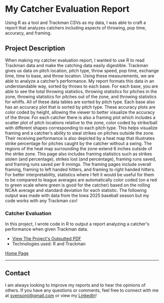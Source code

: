 # My Catcher Evaluation Report

Using R as a tool and Trackman CSVs as my data, I was able to craft a report that analyzes catchers including aspects of throwing, pop time, accuracy, and framing.

## Project Description

When making my catcher evaluation report, I wanted to use R to read Trackman data and make the catching data easily digestible. Trackman gives us data on pitch location, pitch type, throw speed, pop time, exchange time, time to base, and throw location. Using these measurements, we are able to analyze a catcher’s performance. My report formats this data in an understandable way, sorted by throws to each base. For each base, you are able to see the total throwing statistics, throwing statistics for pitches in the zone, throwing statistics for pitches out of the zone, and throwing statistics for whiffs. All of these data tables are sorted by pitch type. Each base also has an accuracy plot that is sorted by pitch type. These accuracy plots are color coded by height, allowing the viewer to better visualize the accuracy of the throw. For each catcher there is also a framing plot which includes a scatter plot of pitch locations relative to the zone, color coded by strike/ball with different shapes corresponding to each pitch type. This helps visualize framing and a catcher’s ability to steal strikes on pitches outside the zone. Their receiving performance is also depicted by a heat map that illustrates strike percentage for pitches caught by the catcher without a swing. The regions of the heat map surrounding the zone extend 6 inches outside of the strike zone. This page also includes framing statistics such as strikes stolen (and percentage), strikes lost (and percentage), framing runs saved, and framing runs saved per 9 innings. The framing pages include overall framing, framing to left handed hitters, and framing to right handed hitters. For better interpretability, statistics where I felt it would be useful for them to be compared to league averages are automatically color coded (on a red to green scale where green is good for the catcher) based on the rolling NCAA average and standard deviation for each statistic. The following output was made with data from the Iowa 2025 baseball season but my code works with any Trackman csv!

### Catcher Evaluation
In this project, I wrote code in R to output a report analyzing a catcher's performance when given Trackman data.

- [View The Project's Outputted PDF](https://github.com/jjsvenson/jj-svenson-baseball-analytics/blob/15815626390d37a3e97baab750a5f2b3c4625a05/Iowa%202025%20Catcher%20Evaluations.pdf)
- Technologies used: R and Trackman

[Home Page](index.md)

---

## Contact

I am always looking to improve my reports and to hear the opinions of others. If you have any questions or comments, feel free to connect with me at [svensonjj@gmail.com](mailto:svensonjj@gmail.com) or view my [LinkedIn](https://www.linkedin.com/in/john-jj-svenson/)!

